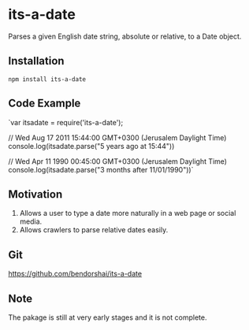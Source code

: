 # its-a-date

Parses a given English date string, absolute or relative, to a Date object. 

## Installation

`npm install its-a-date`

## Code Example

`var itsadate = require('its-a-date');

// Wed Aug 17 2011 15:44:00 GMT+0300 (Jerusalem Daylight Time)
console.log(itsadate.parse("5 years ago at 15:44"))

// Wed Apr 11 1990 00:45:00 GMT+0300 (Jerusalem Daylight Time)
console.log(itsadate.parse("3 months after 11/01/1990"))`

## Motivation

1. Allows a user to type a date more naturally in a web page or social media.
2. Allows crawlers to parse relative dates easily.

## Git

https://github.com/bendorshai/its-a-date

## Note

The pakage is still at very early stages and it is not complete.

